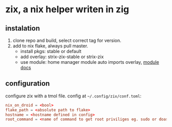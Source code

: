 # zix, a nix helper writen in zig

## instalation
1) clone repo and build, select correct tag for version.
2) add to nix flake, always pull master.
    - install pkgs: stable or default
    - add overlay: strix-zix-stable or strix-zix
    - use module: home manager module auto imports overlay, [module docs](module/README.md)

## configuration
configure zix with a tmol file.
config at `~/.config/zix/conf.toml`:

```toml
nix_on_droid = <bool>
flake_path = <absolute path to flake>
hostname = <hostname defined in config>
root_command = <name of command to get root priviliges eg. sudo or doas>
```

